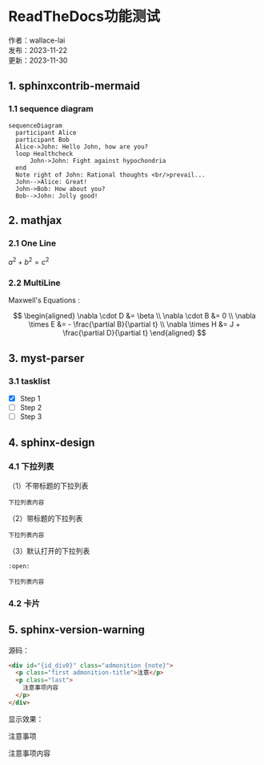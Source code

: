 # ReadTheDocs功能测试

作者：wallace-lai </br>
发布：2023-11-22 </br>
更新：2023-11-30 </br>

## 1. sphinxcontrib-mermaid

### 1.1 sequence diagram
```{mermaid}
sequenceDiagram
  participant Alice
  participant Bob
  Alice->John: Hello John, how are you?
  loop Healthcheck
      John->John: Fight against hypochondria
  end
  Note right of John: Rational thoughts <br/>prevail...
  John-->Alice: Great!
  John->Bob: How about you?
  Bob-->John: Jolly good!
```
## 2. mathjax

### 2.1 One Line
$a^2 + b^2 = c^2$

### 2.2 MultiLine

Maxwell's Equations :

$$
\begin{aligned}
\nabla \cdot D &= \beta \\
\nabla \cdot B &= 0 \\
\nabla \times E &= - \frac{\partial B}{\partial t} \\
\nabla \times H &= J + \frac{\partial D}{\partial t}
\end{aligned}
$$

## 3. myst-parser

### 3.1 tasklist

- [x] Step 1
- [ ] Step 2
- [ ] Step 3

## 4. sphinx-design

### 4.1 下拉列表

（1）不带标题的下拉列表

```{dropdown}
下拉列表内容
```

（2）带标题的下拉列表

```{dropdown} 下拉列表标题
下拉列表内容
```

（3）默认打开的下拉列表

```{dropdown} 默认打开的下拉列表
:open:

下拉列表内容
```

### 4.2 卡片


## 5. sphinx-version-warning

源码：
```html
<div id="{id_div0}" class="admonition {note}">
  <p class="first admonition-title">注意</p>
  <p class="last">
    注意事项内容
  </p>
</div>
```

显示效果：
<div id="{id_div0}" class="admonition {note}">
  <p class="first admonition-title">注意事项</p>
  <p class="last">
    注意事项内容
  </p>
</div>

